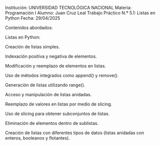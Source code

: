Institución: UNIVERSIDAD TECNOLÓGICA NACIONAL
Materia: Programación I
Alumno: Juan Cruz Leal
Trabajo Práctico N.º 5.1: Listas en Python
Fecha: 29/04/2025

Contenidos abordados:

Listas en Python:

Creación de listas simples.

Indexación positiva y negativa de elementos.

Modificación y reemplazo de elementos en listas.

Uso de métodos integrados como append() y remove().

Generación de listas utilizando range().

Acceso y manipulación de listas anidadas.

Reemplazo de valores en listas por medio de slicing.

Uso de slicing para obtener subconjuntos de listas.

Eliminación de elementos dentro de sublistas.

Creación de listas con diferentes tipos de datos (listas anidadas con enteros, booleanos y flotantes).

